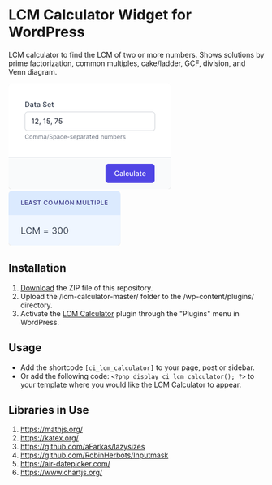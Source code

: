 # LCM Calculator Widget for WordPress

LCM calculator to find the LCM of two or more numbers. Shows solutions by prime factorization, common multiples, cake/ladder, GCF, division, and Venn diagram.

![LCM Calculator Input Form](/assets/images/screenshot-1.png "LCM Calculator Input Form")
![LCM Calculator Calculation Results](/assets/images/screenshot-2.png "LCM Calculator Calculation Results")

## Installation

1. [Download](https://github.com/pub-calculator-io/lcm-calculator/archive/refs/heads/master.zip) the ZIP file of this repository.
2. Upload the /lcm-calculator-master/ folder to the /wp-content/plugins/ directory.
3. Activate the [LCM Calculator](https://www.calculator.io/lcm-calculator/ "LCM Calculator Homepage") plugin through the "Plugins" menu in WordPress.

## Usage
* Add the shortcode `[ci_lcm_calculator]` to your page, post or sidebar.
* Or add the following code: `<?php display_ci_lcm_calculator(); ?>` to your template where you would like the LCM Calculator to appear.

## Libraries in Use
1. https://mathjs.org/
2. https://katex.org/
3. https://github.com/aFarkas/lazysizes
4. https://github.com/RobinHerbots/Inputmask
5. https://air-datepicker.com/
6. https://www.chartjs.org/
